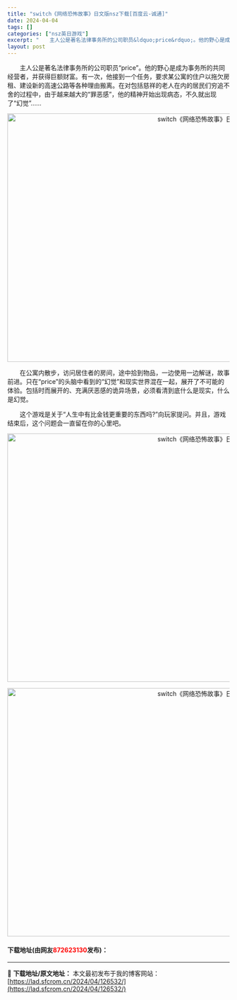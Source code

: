 ```yaml
---
title: "switch《网络恐怖故事》日文版nsz下载[百度云-诚通]"
date: 2024-04-04
tags: []
categories: ["nsz英日游戏"]
excerpt: "　　主人公是著名法律事务所的公司职员&ldquo;price&rdquo;。他的野心是成为事务所的共同经营者，并获得巨额财富。有一次，他接到一个任务，要求某公寓的住户以拖欠房租、建设新的高速公路等各种理由搬离。在对包括慈祥的老人在内的居民们穷追不舍的过程中，由于越来越大的&ldquo;罪恶感&amp;rdq&hellip;"
layout: post
---
```


 <p>　　主人公是著名法律事务所的公司职员&ldquo;price&rdquo;。他的野心是成为事务所的共同经营者，并获得巨额财富。有一次，他接到一个任务，要求某公寓的住户以拖欠房租、建设新的高速公路等各种理由搬离。在对包括慈祥的老人在内的居民们穷追不舍的过程中，由于越来越大的&ldquo;罪恶感&rdquo;，他的精神开始出现病态，不久就出现了&ldquo;幻觉&rdquo;&hellip;&hellip;</p> <p style="text-align: center;"><img src="https://lad.sfcrom.cn/wp-content/uploads/2024/04/20240404_660ea6934eaa2.webp" style="width: 1000px; height: 562px;" alt="switch《网络恐怖故事》日文版nsz下载[百度云-诚通]" /></p> <p>　　在公寓内散步，访问居住者的房间，途中拾到物品，一边使用一边解谜，故事前进。只在&ldquo;price&rdquo;的头脑中看到的&ldquo;幻觉&rdquo;和现实世界混在一起，展开了不可能的体验。包括时而展开的、充满厌恶感的诡异场景，必须看清到底什么是现实，什么是幻觉。</p> <p>　　这个游戏是关于&ldquo;人生中有比金钱更重要的东西吗?&rdquo;向玩家提问。并且，游戏结束后，这个问题会一直留在你的心里吧。</p> <p style="text-align: center;"><img src="https://lad.sfcrom.cn/wp-content/uploads/2024/04/20240404_660ea69511103.webp" style="width: 1000px; height: 562px;" alt="switch《网络恐怖故事》日文版nsz下载[百度云-诚通]" /></p> <p style="text-align: center;"><img src="https://lad.sfcrom.cn/wp-content/uploads/2024/04/20240404_660ea6955a2c8.webp" style="width: 1000px; height: 562px;" alt="switch《网络恐怖故事》日文版nsz下载[百度云-诚通]" /></p> <p><h4>下载地址(由网友<font color="red">872623130</font>发布)：</h4></p> 

---
📖 **下载地址/原文地址：** 本文最初发布于我的博客网站：[https://lad.sfcrom.cn/2024/04/126532/](https://lad.sfcrom.cn/2024/04/126532/)
